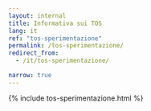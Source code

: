 ```yaml
---
layout: internal
title: Informativa sui TOS
lang: it
ref: "tos-sperimentazione"
permalink: /tos-sperimentazione/
redirect_from:
  - /it/tos-sperimentazione/

narrow: true
---
```


{% include tos-sperimentazione.html %}